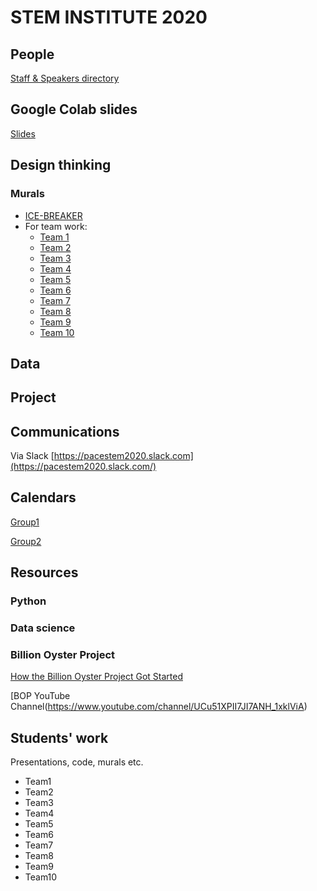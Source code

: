 # STEM INSTITUTE 2020

## People 

[Staff & Speakers directory](https://docs.google.com/presentation/d/1Dd6SP18gxQ_ah0ryxrrEfqT_bKgAaz3wzwACqVK81sk/edit?usp=sharing)

## Google Colab slides

[Slides](https://drive.google.com/file/d/1WQQcuEWbzwe_rlfRMxnfXoWI4e2QwSNf/view?usp=sharing)

## Design thinking

### Murals
  - [ICE-BREAKER](https://bit.ly/ssi-icebreaker)
  - For team work:
    - [Team 1](https://bit.ly/ssi-team1-m)
    - [Team 2](https://bit.ly/ssi-team2-m)
    - [Team 3](https://bit.ly/ssi-team3-m)
    - [Team 4](https://bit.ly/ssi-team4-m)
    - [Team 5](https://bit.ly/ssi-team5-m)
    - [Team 6](https://bit.ly/ssi-team6-m)
    - [Team 7](https://bit.ly/ssi-team7-m)
    - [Team 8](https://bit.ly/ssi-team8-m)
    - [Team 9](https://bit.ly/ssi-team9-m)
    - [Team 10](https://bit.ly/ssi-team10-m)

## Data



## Project

## Communications

Via Slack [https://pacestem2020.slack.com](https://pacestem2020.slack.com/)

## Calendars

[Group1]()

[Group2]()

## Resources

### Python

### Data science

### Billion Oyster Project

[How the Billion Oyster Project Got Started](https://youtu.be/bIre6IK1YxQ)

[BOP YouTube Channel(https://www.youtube.com/channel/UCu51XPII7JI7ANH_1xklViA)

## Students' work

Presentations, code, murals etc.

* Team1
* Team2
* Team3
* Team4
* Team5
* Team6
* Team7
* Team8
* Team9
* Team10
